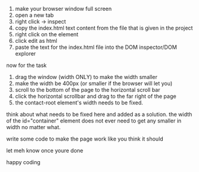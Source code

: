1. make your browser window full screen
2. open a new tab
3. right click -> inspect
4. copy the index.html text content from the file that is given in the project
5. right click on the <html> element
6. click edit as html
7. paste the text for the index.html file into the DOM inspector/DOM explorer

now for the task

1. drag the window (width ONLY) to make the width smaller
2. make the width be 400px (or smaller if the browser will let you)
3. scroll to the bottom of the page to the horizontal scroll bar
4. click the horizontal scrollbar and drag to the far right of the page
5. the contact-root element's width needs to be fixed.

think about what needs to be fixed here and added as a solution.
the width of the id="container" element does not ever need to get any smaller in width no matter what.

write some code to make the page work like you think it should

let meh know once youre done

happy coding

